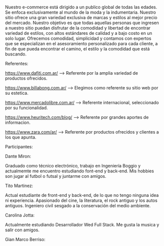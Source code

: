Nuestro e-commerce está dirigido a un publico global de todas las edades. Se enfoca exclusivamente al mundo de la moda y la indumentaria. Nuestro sitio ofrece una gran variedad exclusiva de marcas y estilos al mejor precio del mercado.
 Nuestro objetivo es que todas aquellas personas que ingresen a nuestro sitio puedan disfrutar de la comodidad y libertad de encontrar variedad de estilos, con altos estándares de calidad y a bajo costo en un solo lugar. 
Ofrecemos comodidad, simplicidad y contamos con expertos que se especializan en el asesoramiento personalizado para cada cliente, a fin de que pueda encontrar el camino, el estilo y la comodidad que está buscando. 



Referentes: 

https://www.dafiti.com.ar/ --> Referente por la amplia variedad de productos ofrecidos.

https://www.billabong.com.ar/ --> Elegimos como referente su sitio web por su estetica.

https://www.mercadolibre.com.ar/ --> Referente internacional, seleccionado por su funcionalidad.

https://www.heuritech.com/blog/ --> Referente por grandes aportes de informacion.

https://www.zara.com/ar/ --> Referente por productos ofrecidos y clientes a los que apunta.


Participantes: 


Dante Miron: 

Graduado como técnico electrónico, trabajo en Ingeniería Boggio y actualmemte me encuentro estudiando font-end y back-end. Mis hobbies son jugar al futbol o futsal y juntarme con amigos.


Tito Martinez: 

Actual estudiante de front-end y back-end, de lo que no tengo ninguna idea ni experiencia. Apasionado del cine, la literatura, el rock antiguo y los autos antiguos. Ingeniero civil sesgado a la conservación del medio ambiente.


Carolina Jotta: 

Actualmente estudiando Desarrollador Wed Full Stack. Me gusta la musica y salir con amigos.


Gian Marco Berriso:


